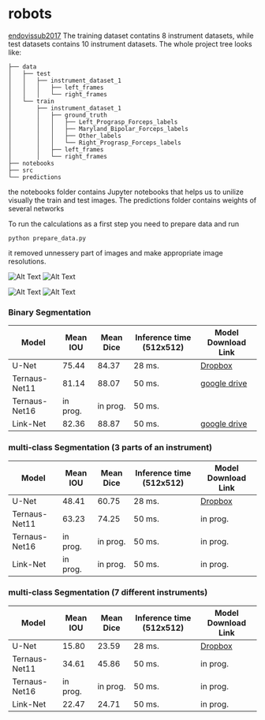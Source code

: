 # robots
[endovissub2017](https://endovissub2017-roboticinstrumentsegmentation.grand-challenge.org/)
The training dataset contatins 8 instrument datasets, while test datasets contains 10 instrument datasets. The whole project tree looks like:

```
├── data
│   ├── test
│   │   ├── instrument_dataset_1
│   │   │   ├── left_frames
│   │   │   └── right_frames
│   └── train
│       ├── instrument_dataset_1
│       │   ├── ground_truth
│       │   │   ├── Left_Prograsp_Forceps_labels
│       │   │   ├── Maryland_Bipolar_Forceps_labels
│       │   │   ├── Other_labels
│       │   │   └── Right_Prograsp_Forceps_labels
│       │   ├── left_frames
│       │   └── right_frames
├── notebooks
├── src
└── predictions
```
the notebooks folder contains Jupyter notebooks that helps us to unilize visually the train and test images. The predictions folder contains weights of several networks

To run the calculations as a first step you need to prepare data and run 
```
python prepare_data.py
```
it removed unnessery part of images and make appropriate image resolutions.

![Alt Text](https://github.com/ternaus/robots/blob/master/images/gifs/dataset6/original.gif) ![Alt Text](https://github.com/ternaus/robots/blob/master/images/gifs/dataset6/binary.gif)

![Alt Text](https://github.com/ternaus/robots/blob/master/images/gifs/dataset6/parts.gif) ![Alt Text](https://github.com/ternaus/robots/blob/master/images/gifs/dataset6/type.gif)

### Binary Segmentation

| Model            |Mean IOU   | Mean Dice          | Inference time (512x512) | Model Download Link |
|------------------|-----------|--------------------|--------------------------|---------------------|
| U-Net            | 75.44     | 84.37              | 28 ms.                   | [Dropbox](https://drive.google.com/)|
| Ternaus-Net11    | 81.14     | 88.07              | 50 ms.                   | [google drive](https://drive.google.com/drive/folders/1PfQ-0QDURIvf6WpvllC_3sm0JInMRB4O)            |
| Ternaus-Net16    | in prog.  | in prog.           | 50 ms.                   |             |
| Link-Net         | 82.36     | 88.87              | 50 ms.                   | [google drive](https://drive.google.com/drive/folders/12OXFy82Z_x1Y1Ly1EKa43r6Jd468m6SE)      |


### multi-class Segmentation (3 parts of an instrument)

| Model            |Mean IOU   | Mean Dice          | Inference time (512x512) | Model Download Link |
|------------------|-----------|--------------------|--------------------------|---------------------|
| U-Net            | 48.41     | 60.75              | 28 ms.                   | [Dropbox](https://www.dropbox.com/)|
| Ternaus-Net11    | 63.23     | 74.25              | 50 ms.                   | in prog.            |
| Ternaus-Net16    | in prog.  | in prog.           | 50 ms.                   | in prog.            |
| Link-Net         | in prog.  | in prog.           | 50 ms.                   | in prog.            |

### multi-class Segmentation (7 different instruments)

| Model            |Mean IOU   | Mean Dice          | Inference time (512x512) | Model Download Link |
|------------------|-----------|--------------------|--------------------------|---------------------|
| U-Net            | 15.80     | 23.59              | 28 ms.                   | [Dropbox](https://www.dropbox.com/)|
| Ternaus-Net11    | 34.61     | 45.86              | 50 ms.                   | in prog.            |
| Ternaus-Net16    | in prog.  | in prog.           | 50 ms.                   | in prog.            |
| Link-Net         | 22.47     | 24.71              | 50 ms.                   | in prog.            |
